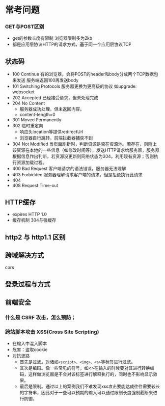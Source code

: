 # 常考问题

### GET与POST区别
+ get的参数长度有限制 浏览器限制多为2kb
+ 都是应用层协议HTTP的请求方式，基于同一个应用层协议TCP

## 状态码
+ 100 Continue 有的浏览器，会将POST的header和body分成两个TCP数据包来发送 服务端返回100再发送body
+ 101 Switching Protocols 服务器更换为更高级的协议  如upgrade: websocket
+ 202 Accepted 已经接受请求，但未处理完成
+ 204 No Content  
  + 服务器成功处理，但未返回内容。 
  + content-length=0
+ 301 Moved Permanently
+ 302 临时重定向 
  + 响应头location等提供redirectUrl
  + 浏览器自行跳转，前端拦截器捕获不到
+ 304 Not Modified  当页面刷新时，判断资源是否在资源池。若存在，则附上该资源在本地的一些信息（如修改时间等），发送HTTP请求给服务器，服务器根据信息作出判断，若资源没更新则网络状态为304，利用现有资源；否则执行资源加载过程。
+ 400 Bad Request 客户端请求的语法错误，服务器无法理解
+ 403 Forbidden	服务器理解请求客户端的请求，但是拒绝执行此请求
+ 404 
+ 408 Request Time-out


## HTTP缓存
+ expires HTTP 1.0
+ 缓存机制 304与强缓存

## http2 与 http1.1 区别

## 跨域解决方式
cors

## 登录过程与方式


## 前端安全
### 什么是 CSRF 攻击，怎么预防；
### 跨站脚本攻击 XSS(Cross Site Scripting)
+ 在输入中混入脚本
+ 危害：盗取cookie
+ 对抗思路
  + 首先是过滤。对诸如`<script>、<img>、<a>`等标签进行过滤。
  + 其次是编码。像一些常见的符号，如<>在输入的时候要对其进行转换编码，这样做浏览器是不会对该标签进行解释执行的，同时也不影响显示效果。
  + 最后是限制。通过以上的案例我们不难发现xss攻击要能达成往往需要较长的字符串，因此对于一些可以预期的输入可以通过限制长度强制截断来进行防御。

